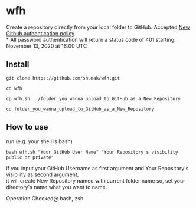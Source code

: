 # wfh
Create a repository directly from your local folder to GitHub.
Accepted [New Github authentication policy](https://developer.github.com/changes/2020-02-14-deprecating-password-auth/)<br>
\* All password authentication will return a status code of 401 starting: November 13, 2020 at 16:00 UTC <br>

## Install
```
git clone https://github.com/shunak/wfh.git
```
```
cd wfh
```
```
cp wfh.sh ../folder_you_wanna_upload_to_GitHub_as_a_New_Repository
```
```
cd folder_you_wanna_upload_to_GitHub_as_a_New_Repository
```
## How to use
run (e.g. your shell is bash)
```
bash wfh.sh "Your GitHub User Name" "Your Repository's visibility public or private"
```
if you input your GitHub Username as first argument and Your Repository's visibility as second argument,<br>
it will create New Repository named with current folder name so, set your directory's name what you want to name. <br>

Operation Checked@ bash, zsh



